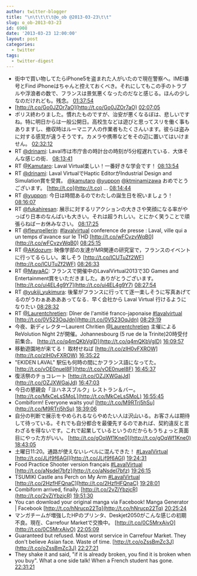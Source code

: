 ```yaml
---
author: twitter-blogger
title: "\n\t\t\t\t@o_ob @2013-03-23\t\t"
slug: o_ob-2013-03-23
id: 6908
date: '2013-03-23 12:00:00'
layout: post
categories:
  - twitter
tags:
  - twitter-digest
---
```


*   街中で買い物してたらiPhone5を盗まれた人がいたので現在警察へ。IMEI番号とFind iPhoneはちゃんと控えておくべき。それにしてもこの手のトラブルや浮浪者の数で、フランスは景気悪くなったのだなと感じる。ほんの少しなのだけれども。残念。 [01:37:54](http://twitter.com/o_ob/statuses/315140290056966144)
*   [http://t.co/Go0JZOr7aO](http://t.co/Go0JZOr7aO) [02:07:05](http://twitter.com/o_ob/statuses/315147633985458176)
*   ポリス終わりました。慣れたものですが、治安が悪くなるぼは、悲しいですね。特に明日からは一般公開日。高校生などは遊びと思ってスリを働く事もありますし、撤収時はルーマニア人の作業者もたくさんいます。彼らは盗みに対する感覚が違うそうです。カメラや携帯などをその辺に置いてはいけません。 [02:32:12](http://twitter.com/o_ob/statuses/315153955137142785)
*   RT [@drinami](http://twitter.com/drinami): Laval市は市庁舎の時計台の時刻が5分程遅れている．大体そんな感じの街． [08:13:41](http://twitter.com/o_ob/statuses/315239890780569600)
*   RT [@Kamutaro](http://twitter.com/Kamutaro): Laval Virtual楽しい！一番好きな学会です！ [08:13:54](http://twitter.com/o_ob/statuses/315239943603621890)
*   RT [@drinami](http://twitter.com/drinami): Laval VirtualでHaptic EditorがIndustrial Design and Simulation賞を受賞。 [@kamutaro](http://twitter.com/kamutaro) [@yuppon](http://twitter.com/yuppon) [@ktminamizawa](http://twitter.com/ktminamizawa) おめでとうございます。 [http://t.co](http://t.co) ... [08:14:44](http://twitter.com/o_ob/statuses/315240155315310593)
*   RT [@yuppon](http://twitter.com/yuppon): 今日は時間あるのでわたしの誕生日を祝いましょう！ [08:16:07](http://twitter.com/o_ob/statuses/315240502905675776)
*   RT [@fukahiresan](http://twitter.com/fukahiresan): 展示に対するリアクションの大きさや笑顔になる率がやっぱり日本のなんばいも大きい。それは超うれしい。とにかく笑うことで頑張らねばーお休みなさい。 [08:17:25](http://twitter.com/o_ob/statuses/315240828371099648)
*   RT [@fleurpellerin](http://twitter.com/fleurpellerin): [#lavalvirtual](http://search.twitter.com/search?q=%23lavalvirtual) conference de presse : Laval, ville qui a un temps d'avance sur le THD [http://t.co/wFCvzvWqB0](http://t.co/wFCvzvWqB0) [08:25:15](http://twitter.com/o_ob/statuses/315242803535945729)
*   RT [@AKdozum](http://twitter.com/AKdozum): 映像学部の友達がMR関連の研究室で，フランスのイベントに行ってるらしい。楽しそう [http://t.co/ICUTuZf2WF](http://t.co/ICUTuZf2WF) [08:26:33](http://twitter.com/o_ob/statuses/315243128363831296)
*   RT [@MayaAC](http://twitter.com/MayaAC): フランスで開催中のLavalVirtual2013で3D Games and Entertainment賞をいただきました。ありがとうございます。 [http://t.co/ui4EL4g9Y7](http://t.co/ui4EL4g9Y7) [08:27:54](http://twitter.com/o_ob/statuses/315243468156968961)
*   RT [@yukiji_yukimura](http://twitter.com/yukiji_yukimura): 後輩がフランスに行ってて逐一楽しそうに写真あげてるのがうわぁああああってなる．早く会社から Laval Virtual 行けるようになりたい [08:28:32](http://twitter.com/o_ob/statuses/315243628098379776)
*   RT [@Laurentchretien](http://twitter.com/Laurentchretien): Dîner de l'amitié franco-japonaise [#lavalvirtual](http://search.twitter.com/search?q=%23lavalvirtual) [http://t.co/0V523OqJdn](http://t.co/0V523OqJdn) [08:29:19](http://twitter.com/o_ob/statuses/315243826967093248)
*   今夜、新ディレクターLaurent Chritien [@Laurentchretien](http://twitter.com/Laurentchretien) 主催によるReVolution Night 2が開催。Johannesbourg (5 rue de la Trinite)20時受付前集合。 [http://t.co/q4mQKbVgID](http://t.co/q4mQKbVgID) [16:09:57](http://twitter.com/o_ob/statuses/315359746620289024)
*   移動遊園地が来てる！ 取材せねば [http://t.co/zIH0vFXROW](http://t.co/zIH0vFXROW) [16:35:22](http://twitter.com/o_ob/statuses/315366142124388352)
*   "EKIDEN LAVAL" 駅伝も何時の間にかフランス語になってた。 [http://t.co/vOE0nuel8F](http://t.co/vOE0nuel8F) [16:45:37](http://twitter.com/o_ob/statuses/315368720803430401)
*   復活祭のチョコレート [http://t.co/OZJXWGajJd](http://t.co/OZJXWGajJd) [16:47:03](http://twitter.com/o_ob/statuses/315369080863477760)
*   今日の懇親会「ヨハネスブルク」レストラン＆バー。 [http://t.co/MkCeLsSMoL](http://t.co/MkCeLsSMoL) [16:55:45](http://twitter.com/o_ob/statuses/315371273402347521)
*   Combiform! Everyone waits you! [http://t.co/M9RTrj5hSu](http://t.co/M9RTrj5hSu) [18:39:06](http://twitter.com/o_ob/statuses/315397281601970176)
*   自分の判断で展示をやめられるならやめたい人は沢山いる。お客さんは期待して待っている。それでも自分都合を最優先するのであれば、契約違反と言わざるを得ないです。これで起業しているというのだからもうちょっと真面目にやった方がいい。 [http://t.co/gOqWf1Kne0](http://t.co/gOqWf1Kne0) [18:43:05](http://twitter.com/o_ob/statuses/315398281536614400)
*   土曜日11:20。通路が使えないレベルに混んできた！ [#LavalVirtual](http://search.twitter.com/search?q=%23LavalVirtual) [http://t.co/JLjf9f6AGI](http://t.co/JLjf9f6AGI) [19:24:31](http://twitter.com/o_ob/statuses/315408712665792512)
*   Food Practice Shooter version français [#LavalVirtual](http://search.twitter.com/search?q=%23LavalVirtual) [http://t.co/aNsdeI7bfz](http://t.co/aNsdeI7bfz) [19:26:15](http://twitter.com/o_ob/statuses/315409147397033984)
*   TSUMIKI Castle ans Perch on My Arm [#LavalVirtual](http://search.twitter.com/search?q=%23LavalVirtual) [http://t.co/2HzfHFQnaC](http://t.co/2HzfHFQnaC) [19:28:01](http://twitter.com/o_ob/statuses/315409592207175680)
*   Combiform arrived, finally. [http://t.co/2vZjYbzjcR](http://t.co/2vZjYbzjcR) [19:51:30](http://twitter.com/o_ob/statuses/315415501151023104)
*   You can download your original manga via Facebook! Manga Generator | Facebook [http://t.co/hNrucp22Tq](http://t.co/hNrucp22Tq) [20:25:24](http://twitter.com/o_ob/statuses/315424034315702273)
*   マンガチームが増強したHPのプリンタ、Deskjet2050がこんな感じの初期不良。現在、Carrefour Marketで交換中。 [http://t.co/0C5MrxAivO](http://t.co/0C5MrxAivO) [22:05:09](http://twitter.com/o_ob/statuses/315449136327557120)
*   Guaranteed but refused. Most worst service in Carrefour Market. They don't believe Asian face. Waste of time. [http://t.co/oZssBmZc3J](http://t.co/oZssBmZc3J) [22:27:21](http://twitter.com/o_ob/statuses/315454723161477120)
*   They shake it and said, "if it is already broken, you find it is broken when you buy". What a one side talk! When a French student has gone. [22:31:21](http://twitter.com/o_ob/statuses/315455731455369218)